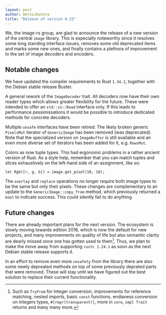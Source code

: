```yaml
---
layout: post
author: HeroicKatora
title: "Release of version 0.22"
---
```


We, the image-rs group, are glad to announce the release of a new version of
the central `image` library. This is especially noteworthy since it resolves
some long standing interface issues, removes some old deprecated items and
marks some new ones, and finally contains a plethora of improvement to the set
of image decoders and encoders.

## Notable changes

We have updated the compiler requirements to Rust `1.34.2`, together with the
Debian stable release Buster.

A general rework of the `ImageDecoder` trait. All decoders now have their own
reader types which allows greater flexibility for the future. These were
intended to offer an `std::io::Read` interface only.  If this leads to
performance pessimissations it would be possible to introduce dedicated methods
for concrete decoders.

Multiple `unsafe` interfaces have been retired. The likely broken generic
`PixelsMut` iterator of `GenericImage` has been removed (was deprecated). Note
that the specialized version on `ImageBuffer` is still available and an even
more diverse set of iterators has been added for it, e.g. `RowsMut`.

Colors as now tuple types. This had ergonomic problems in a rather ancient
version of Rust. As a style help, remember that you can match tuples and slices
exhaustively on the left-hand side of an assignment, like so:

```
let Rgb([r, g, b]) = image.get_pixel(10, 10);
```

The `overlay` and `replace` operations no longer require both image types to be
the same but only their pixels. These changes are complementary to an update to
the `GenericImage::copy_from` method, which previously returned a `bool` to
indicate success. This could silently fail to do anything.

## Future changes

There are already important plans for the next version. The ecosystem is slowly
moving towards edition 2018, which is now the default for new projects, and
many improvements on quality of life but also semantic clarity are dearly
missed once one has gotten used to them[^extras]. Thus, we plan to make the
move away from supporting `rustc 1.24.1` as soon as the next Debian stable
release supports it.

In an effort to remove even more `unsafety` from the library there are also
some newly depreated methods on top of some previously deprated parts that were
removed. These will stay until we have figured out the best solution to replace
their current functionality.

[^extras]: Such as `TryFrom` for integer conversion, improvements for reference
    matching, nested imports, basic `const` functions, endianess conversion on
    integers types, `#[repr(transparent)]`, more in `core`, `impl Trait` returns
    and many many more.
